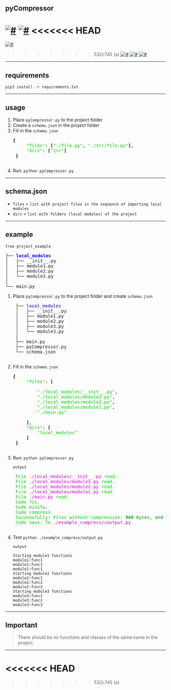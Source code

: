 
**pyCompressor**
---
[![#](https://img.shields.io/badge/zcxw-zelenka.guru-%232BAD72)](https://zelenka.guru/members/2977610/)
[![#](https://img.shields.io/badge/zcxw-telegram-%23259cd8)](https://zcxw_lolz.t.me/)
<<<<<<< HEAD
=======
[![#](https://img.shields.io/github/downloads/zcxw-code/pyCompressor/total)](https://github.com/zcxw-code/pyCompressor/releases)
>>>>>>> 532c745 (a)
[![#](https://img.shields.io/github/license/zcxw-code/pyCompressor)](https://github.com/zcxw-code/pyCompressor/blob/main/LICENSE)
[![#](https://img.shields.io/github/stars/zcxw-code/pyCompressor)](#)
[![#](https://img.shields.io/github/forks/zcxw-code/pyCompressor)](https://github.com/zcxw-code/pyCompressor/fork)
___

## requirements

`pip3 install -r requirements.txt`
___
## usage
1. Place `pyCompressor.py` to the project folder
2. Create a `schema.json` in the project folder
3. Fill in the `schema.json`
    <pre><b>{</b>
        <font color="#00CD00">&quot;files&quot;</font>: <b>[</b><font color="#00CD00">&quot;./file.py&quot;</font>, <font color="#00CD00">&quot;./src/file.py&quot;</font><b>]</b>,
        <font color="#00CD00">&quot;dirs&quot;</font>: <b>[</b><font color="#00CD00">&quot;src&quot;</font><b>]</b>
    <b>}</b>
    </pre>
4. Run: `python pyCompressor.py`
    
___
## schema.json

* `files` = `list with project files in the sequence of importing local modules`
* `dirs` = `list with folders (local modules) of the project`
___
## example

`tree project_example`

<pre>
├── <font color="#0000FF"><b>local_modules</b></font>
│   ├── __init__.py
│   ├── module1.py
│   ├── module2.py
│   └── module3.py
│
└── main.py
</pre>

1. Place `pyCompressor.py` to the project folder and create `schema.json`
    <pre>
    ├── <font color="#0000FF">local_modules</b></font>
    │   ├── __init__.py
    │   ├── module1.py
    │   ├── module2.py
    │   ├── module3.py
    │   └── module3.py
    |
    ├── main.py
    ├── pyCompressor.py
    └── schema.json
    </pre>
2. Fill in the `schema.json`
    <pre><b>{</b>
        <font color="#00CD00">&quot;files&quot;</font>: <b>[</b>
            
            <font color="#00CD00">&quot;./local_modules/__init__.py&quot;</font>,
            <font color="#00CD00">&quot;./local_modules/module3.py&quot;</font>,
            <font color="#00CD00">&quot;./local_modules/module2.py&quot;</font>,
            <font color="#00CD00">&quot;./local_modules/module1.py&quot;</font>,
            <font color="#00CD00">&quot;./main.py&quot;</font>  
            
        <b>]</b>,
        <font color="#00CD00">&quot;dirs&quot;</font>: <b>[</b>
            <font color="#00CD00">&quot;local_modules&quot;</font>
        <b>]</b>
    <b>}</b>
    </pre>

3. Run: `python pyCompressor.py`
 
    `output`

    <pre>
    <font color="#00CD00">File </font><font color="#CD00CD">./local_modules/__init__.py</font><font color="#00CD00"> read.</font>
    <font color="#00CD00">File </font><font color="#CD00CD">./local_modules/module3.py</font><font color="#00CD00"> read.</font>
    <font color="#00CD00">File </font><font color="#CD00CD">./local_modules/module2.py</font><font color="#00CD00"> read.</font>
    <font color="#00CD00">File </font><font color="#CD00CD">./local_modules/module1.py</font><font color="#00CD00"> read.</font>
    <font color="#00CD00">File </font><font color="#CD00CD">./main.py</font><font color="#00CD00"> read.</font>
    <font color="#00CD00">Code fix.</font>
    <font color="#00CD00">Code minify.</font>
    <font color="#00CD00">Code compress.</font>
    <font color="#00CD00">Successfully! Files without compression: </font><font color="#00AA00"><b>968</b></font><font color="#008900"> bytes, and files compressed into a single file: </font><font color="#00AA00"><b>727</b></font><font color="#008900"> bytes.</font>
    <font color="#00CD00">Code save. To </font><font color="#CD00CD">./example_compress//output.py</font>
    </pre>
4. Test `python ./example_compress/output.py`

    `output`

    ```
    Starting module1 functions
    module1:func1
    module1:func1
    module1:func1
    Starting module2 functions
    module2:func1
    module2:func2
    module2:func3
    Starting module3 functions
    module3:func1
    module3:func2
    module3:func3
    ```
___

## Important

> There should be no functions and classes of the same name in the project.
___
<<<<<<< HEAD
=======

>>>>>>> 532c745 (a)
